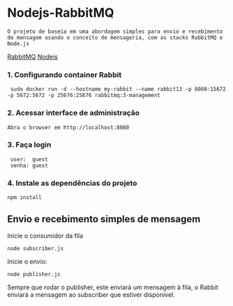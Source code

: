 # Nodejs-RabbitMQ

```
O projeto de baseia em uma abordagem simples para envio e recebimento de mensagem usando o conceito de mensageria, com as stacks RabbitMQ e Node.js
```

[RabbitMQ](https://www.rabbitmq.com/)
[Nodejs](https://nodejs.org/)

### 1. Configurando container Rabbit
``` 
 sudo docker run -d --hostname my-rabbit --name rabbit13 -p 8080:15672 -p 5672:5672 -p 25676:25676 rabbitmq:3-management
```
 

### 2. Acessar interface de administração
```
Abra o browser em http://localhost:8080
```

### 3. Faça login
```
 user:  guest
 senha: guest
```

### 4. Instale as dependências do projeto
```
npm install
```

## Envio e recebimento simples de mensagem
Inicie o consumidor da fila
```
node subscriber.js
```

Inicie o envio:
```
node publisher.js
```

Sempre que rodar o publisher, este enviará um mensagem à fila, o Rabbit enviará
a mensagem ao subscriber que estiver disponível.



